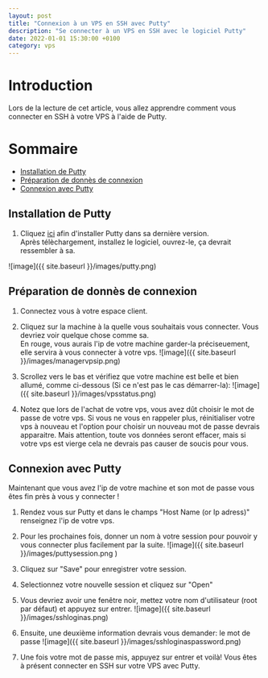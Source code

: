 ```yaml
---
layout: post
title: "Connexion à un VPS en SSH avec Putty"
description: "Se connecter à un VPS en SSH avec le logiciel Putty"
date: 2022-01-01 15:30:00 +0100
category: vps
---
```


# Introduction

 Lors de la lecture de cet article, vous allez apprendre comment vous connecter en SSH à votre VPS à l'aide de Putty.

# Sommaire
- [Installation de Putty](#installation-de-putty)
- [Préparation de donnès de connexion](#preparation-de-donnès-de-connexion)
- [Connexion avec Putty](#connexion-avec-putty)

## Installation de Putty

1) Cliquez [ici](https://the.earth.li/~sgtatham/putty/latest/x86/putty.exe) afin d'installer Putty dans sa dernière version.  
Après télèchargement, installez le logiciel, ouvrez-le, ça devrait ressembler à sa. 

![image]({{ site.baseurl }}/images/putty.png)

## Préparation de donnès de connexion

1) Connectez vous à votre espace client.
2) Cliquez sur la machine à la quelle vous souhaitais vous connecter. Vous devriez voir quelque chose comme sa.  
En rouge, vous aurais l'ip de votre machine garder-la préciseuement, elle servira à vous connecter à votre vps.
![image]({{ site.baseurl }}/images/managervpsip.png)

3) Scrollez vers le bas et vérifiez que votre machine est belle et bien allumé, comme ci-dessous (Si ce n'est pas le cas démarrer-la):
![image]({{ site.baseurl }}/images/vpsstatus.png)

4) Notez que lors de l'achat de votre vps, vous avez dût choisir le mot de passe de votre vps. Si vous ne vous en rappeler plus, réinitialiser votre vps à nouveau et l'option pour choisir un nouveau mot de passe devrais apparaitre. Mais attention, toute vos données seront effacer, mais si votre vps est vierge cela ne devrais pas causer de soucis pour vous.

## Connexion avec Putty

Maintenant que vous avez l'ip de votre machine et son mot de passe vous êtes fin près à vous y connecter !
1) Rendez vous sur Putty et dans le champs "Host Name (or Ip adress)" renseignez l'ip de votre vps.
2) Pour les prochaines fois, donner un nom à votre session pour pouvoir y vous connecter plus facilement par la suite.
![image]({{ site.baseurl }}/images/puttysession.png )
3) Cliquez sur "Save" pour enregistrer votre session.
4) Selectionnez votre nouvelle session et cliquez sur "Open"
5) Vous devriez avoir une fenêtre noir, mettez votre nom d'utilisateur (root par défaut) et appuyez sur entrer.
![image]({{ site.baseurl }}/images/sshloginas.png)

6) Ensuite, une deuxième information devrais vous demander: le mot de passe
![image]({{ site.baseurl }}/images/sshloginaspassword.png)

7) Une fois votre mot de passe mis, appuyez sur entrer et voilà! Vous êtes à présent connecter en SSH sur votre VPS avec Putty.
